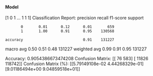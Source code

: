 #### Model
[1 0 1 ... 1 1 1]
Classification Report:
              precision    recall  f1-score   support

           0       0.01      0.12      0.01       659
           1       1.00      0.91      0.95    130568

    accuracy                           0.91    131227
   macro avg       0.50      0.51      0.48    131227
weighted avg       0.99      0.91      0.95    131227

Accuracy: 0.9054386673474208
Confusion Matrix:
[[    76    583]
 [ 11826 118742]]
Confusion Matrix (%):
[[5.79149108e-02 4.44268329e-01]
 [9.01186494e+00 9.04859518e+01]]
